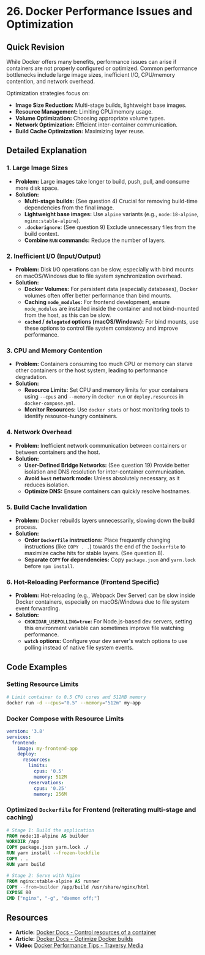
# 26. Docker Performance Issues and Optimization

## Quick Revision

While Docker offers many benefits, performance issues can arise if containers are not properly configured or optimized. Common performance bottlenecks include large image sizes, inefficient I/O, CPU/memory contention, and network overhead.

Optimization strategies focus on:

*   **Image Size Reduction:** Multi-stage builds, lightweight base images.
*   **Resource Management:** Limiting CPU/memory usage.
*   **Volume Optimization:** Choosing appropriate volume types.
*   **Network Optimization:** Efficient inter-container communication.
*   **Build Cache Optimization:** Maximizing layer reuse.

## Detailed Explanation

### 1. Large Image Sizes

*   **Problem:** Large images take longer to build, push, pull, and consume more disk space.
*   **Solution:**
    *   **Multi-stage builds:** (See question 4) Crucial for removing build-time dependencies from the final image.
    *   **Lightweight base images:** Use `alpine` variants (e.g., `node:18-alpine`, `nginx:stable-alpine`).
    *   **`.dockerignore`:** (See question 9) Exclude unnecessary files from the build context.
    *   **Combine `RUN` commands:** Reduce the number of layers.

### 2. Inefficient I/O (Input/Output)

*   **Problem:** Disk I/O operations can be slow, especially with bind mounts on macOS/Windows due to file system synchronization overhead.
*   **Solution:**
    *   **Docker Volumes:** For persistent data (especially databases), Docker volumes often offer better performance than bind mounts.
    *   **Caching `node_modules`:** For frontend development, ensure `node_modules` are installed inside the container and not bind-mounted from the host, as this can be slow.
    *   **`cached` / `delegated` options (macOS/Windows):** For bind mounts, use these options to control file system consistency and improve performance.

### 3. CPU and Memory Contention

*   **Problem:** Containers consuming too much CPU or memory can starve other containers or the host system, leading to performance degradation.
*   **Solution:**
    *   **Resource Limits:** Set CPU and memory limits for your containers using `--cpus` and `--memory` in `docker run` or `deploy.resources` in `docker-compose.yml`.
    *   **Monitor Resources:** Use `docker stats` or host monitoring tools to identify resource-hungry containers.

### 4. Network Overhead

*   **Problem:** Inefficient network communication between containers or between containers and the host.
*   **Solution:**
    *   **User-Defined Bridge Networks:** (See question 19) Provide better isolation and DNS resolution for inter-container communication.
    *   **Avoid `host` network mode:** Unless absolutely necessary, as it reduces isolation.
    *   **Optimize DNS:** Ensure containers can quickly resolve hostnames.

### 5. Build Cache Invalidation

*   **Problem:** Docker rebuilds layers unnecessarily, slowing down the build process.
*   **Solution:**
    *   **Order `Dockerfile` instructions:** Place frequently changing instructions (like `COPY . .`) towards the end of the `Dockerfile` to maximize cache hits for stable layers. (See question 8).
    *   **Separate `COPY` for dependencies:** Copy `package.json` and `yarn.lock` before `npm install`.

### 6. Hot-Reloading Performance (Frontend Specific)

*   **Problem:** Hot-reloading (e.g., Webpack Dev Server) can be slow inside Docker containers, especially on macOS/Windows due to file system event forwarding.
*   **Solution:**
    *   **`CHOKIDAR_USEPOLLING=true`:** For Node.js-based dev servers, setting this environment variable can sometimes improve file watching performance.
    *   **`watch` options:** Configure your dev server's watch options to use polling instead of native file system events.

## Code Examples

### Setting Resource Limits

```bash
# Limit container to 0.5 CPU cores and 512MB memory
docker run -d --cpus="0.5" --memory="512m" my-app
```

### Docker Compose with Resource Limits

```yaml
version: '3.8'
services:
  frontend:
    image: my-frontend-app
    deploy:
      resources:
        limits:
          cpus: '0.5'
          memory: 512M
        reservations:
          cpus: '0.25'
          memory: 256M
```

### Optimized `Dockerfile` for Frontend (reiterating multi-stage and caching)

```dockerfile
# Stage 1: Build the application
FROM node:18-alpine AS builder
WORKDIR /app
COPY package.json yarn.lock ./
RUN yarn install --frozen-lockfile
COPY . .
RUN yarn build

# Stage 2: Serve with Nginx
FROM nginx:stable-alpine AS runner
COPY --from=builder /app/build /usr/share/nginx/html
EXPOSE 80
CMD ["nginx", "-g", "daemon off;"]
```

## Resources

*   **Article:** [Docker Docs - Control resources of a container](https://docs.docker.com/config/containers/resource_constraints/)
*   **Article:** [Docker Docs - Optimize Docker builds](https://docs.docker.com/develop/develop-images/dockerfile_best-practices/#optimize-for-the-build-cache)
*   **Video:** [Docker Performance Tips - Traversy Media](https://www.youtube.com/watch?v=static-relative-absolute-fixed-sticky)
